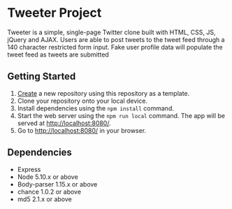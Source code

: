 # Tweeter Project

Tweeter is a simple, single-page Twitter clone built with HTML, CSS, JS, jQuery and AJAX. Users are able to post tweets to the tweet feed through a 140 character restricted form input. Fake user profile data will populate the tweet feed as tweets are submitted

## Getting Started

1. [Create](https://docs.github.com/en/repositories/creating-and-managing-repositories/creating-a-repository-from-a-template) a new repository using this repository as a template.
2. Clone your repository onto your local device.
3. Install dependencies using the `npm install` command.
3. Start the web server using the `npm run local` command. The app will be served at <http://localhost:8080/>.
4. Go to <http://localhost:8080/> in your browser.

## Dependencies

- Express
- Node 5.10.x or above
- Body-parser 1.15.x or above
- chance 1.0.2 or above
- md5 2.1.x or above

